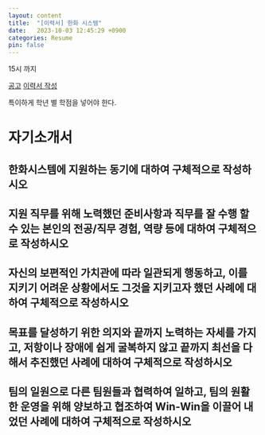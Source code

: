 ```yaml
---
layout: content
title:  "[이력서] 한화 시스템"
date:   2023-10-03 12:45:29 +0900
categories: Resume
pin: false
---
```



15시 까지

[공고](https://www.hanwhain.com/web/apply/notification/view.do?rtSeq=11007)
[이력서 작성](https://dbgroup.recruiter.co.kr/mrs2/applicant/resume/writeResume)

특이하게 학년 별 학점을 넣어야 한다.



# 자기소개서
## 한화시스템에 지원하는 동기에 대하여 구체적으로 작성하시오



## 지원 직무를 위해 노력했던 준비사항과 직무를 잘 수행 할 수 있는 본인의 전공/직무 경험, 역량 등에 대하여 구체적으로 작성하시오


## 자신의 보편적인 가치관에 따라 일관되게 행동하고, 이를 지키기 어려운 상황에서도 그것을 지키고자 했던 사례에 대하여 구체적으로 작성하시오



## 목표를 달성하기 위한 의지와 끝까지 노력하는 자세를 가지고, 저항이나 장애에 쉽게 굴복하지 않고 끝까지 최선을 다해서 추진했던 사례에 대하여 구체적으로 작성하시오



## 팀의 일원으로 다른 팀원들과 협력하여 일하고, 팀의 원활한 운영을 위해 양보하고 협조하여 Win-Win을 이끌어 내었던 사례에 대하여 구체적으로 작성하시오


